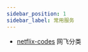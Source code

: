 ```yaml
---
sidebar_position: 1
sidebar_label: 常用服务
---
```


- [netflix-codes](https://www.netflix-codes.com/) 网飞分类
